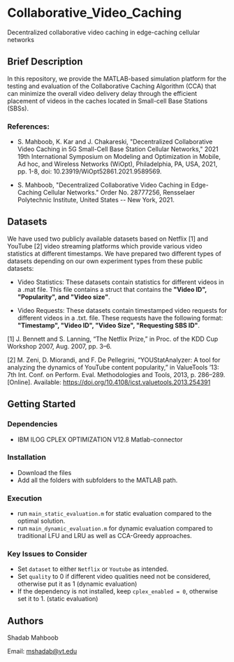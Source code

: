 # Collaborative_Video_Caching
Decentralized collaborative video caching in edge-caching cellular networks

## Brief Description

In this repository, we provide the MATLAB-based simulation platform for the testing and evaluation of the Collaborative Caching Algorithm (CCA) 
that can minimize the overall video delivery delay through the efficient placement of videos in the caches located in Small-cell Base Stations (SBSs). 

### References:
* S. Mahboob, K. Kar and J. Chakareski, "Decentralized Collaborative Video Caching in 5G Small-Cell Base Station Cellular Networks," 
2021 19th International Symposium on Modeling and Optimization in Mobile, Ad hoc, and Wireless Networks (WiOpt), Philadelphia, PA, USA, 2021,
pp. 1-8, doi: 10.23919/WiOpt52861.2021.9589569.

* S. Mahboob, "Decentralized Collaborative Video Caching in Edge-Caching Cellular Networks." Order No. 28777256, Rensselaer Polytechnic Institute, 
United States -- New York, 2021.

## Datasets

We have used two publicly available datasets based on Netflix [1] and YouTube [2] video streaming platforms which provide various video statistics 
at different timestamps. We have prepared two different types of datasets depending on our own experiment types from these public datasets:

* Video Statistics: These datasets contain statistics for different videos in a .mat file. This file contains a struct that contains
the **"Video ID", "Popularity", and "Video size"**.

* Video Requests: These datasets contain timestamped video requests for different videos in a .txt. file. These requests have the following format:
**"Timestamp", "Video ID", "Video Size", "Requesting SBS ID"**. 

[1] J. Bennett and S. Lanning, “The Netflix Prize,” in Proc. of the KDD Cup Workshop 2007, Aug. 2007, pp. 3–6.

[2] M. Zeni, D. Miorandi, and F. De Pellegrini, “YOUStatAnalyzer: A tool for analyzing the dynamics of YouTube content popularity,” in ValueTools ’13: 
7th Int. Conf. on Perform. Eval. Methodologies and Tools, 2013, p. 286–289. [Online]. Available: https://doi.org/10.4108/icst.valuetools.2013.254391


## Getting Started

### Dependencies

* IBM ILOG CPLEX OPTIMIZATION V12.8 Matlab-connector

### Installation

* Download the files
* Add all the folders with subfolders to the MATLAB path.

### Execution

* run  `main_static_evaluation.m` for static evaluation compared to the optimal solution.
* run  `main_dynamic_evaluation.m` for dynamic evaluation compared to traditional LFU and LRU as well as CCA-Greedy approaches.


### Key Issues to Consider

* Set `dataset` to either `Netflix` or `Youtube` as intended.
* Set `quality` to 0 if different video qualities need not be considered, otherwise put it as 1 (dynamic evaluation)
* If the dependency is not installed, keep `cplex_enabled = 0`, otherwise set it to 1. (static evaluation)

## Authors

Shadab Mahboob

Email: mshadab@vt.edu
